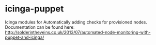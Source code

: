 icinga-puppet
=============

Icinga modules for Automatically adding checks for provisioned nodes. Documentation can be found here: http://solderintheveins.co.uk/2013/07/automated-node-monitoring-with-puppet-and-icinga/
